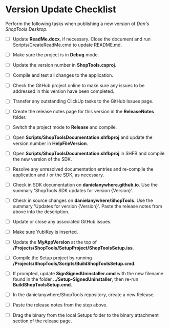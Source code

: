 # Version Update Checklist

Perform the following tasks when publishing a new version of *Dan's ShopTools Desktop*.

 - [ ] Update **ReadMe.docx**, if necessary. Close the document and run Scripts/CreateReadMe.cmd to update README.md.
 - [ ] Make sure the project is in **Debug** mode.
 - [ ] Update the version number in **ShopTools.csproj**.
 - [ ] Compile and test all changes to the application.
 - [ ] Check the GitHub project online to make sure any issues to be addressed in this version have been completed.
 - [ ] Transfer any outstanding ClickUp tasks to the GitHub Issues page.
 - [ ] Create the release notes page for this version in the **ReleaseNotes** folder.
 - [ ] Switch the project mode to **Release** and compile.
 - [ ] Open **Scripts/ShopToolsDocumentation.shfbproj** and update the version number in **HelpFileVersion**.
 - [ ] Open **Scripts/ShopToolsDocumentation.shfbproj** in SHFB and compile the new version of the SDK.
 - [ ] Resolve any unresolved documentation entries and re-compile the application and / or the SDK, as necessary.
 - [ ] Check in SDK documentation on **danielanywhere.github.io**. Use the summary 'ShopTools SDK updates for version {Version}'.
 - [ ] Check in source changes on **danielanywhere/ShopTools**. Use the summary 'Updates for version {Version}'. Paste the release notes from above into the description.
 - [ ] Update or close any associated GitHub issues.
 - [ ] Make sure YubiKey is inserted.
 - [ ] Update the **MyAppVersion** at the top of **/Projects/ShopTools/SetupProject/ShopToolsSetup.iss**.
 - [ ] Compile the Setup project by running **/Projects/ShopTools/Scripts/BuildShopToolsSetup.cmd**.
 - [ ] If prompted, update **SignSignedUninstaller.cmd** with the new filename found in the folder **../Setup-SignedUninstaller**, then re-run **BuildShopToolsSetup.cmd**.
 - [ ] In the danielanywhere/ShopTools repository, create a new Release.
 - [ ] Paste the release notes from the step above.
 - [ ] Drag the binary from the local Setups folder to the binary attachment section of the release page.
 

